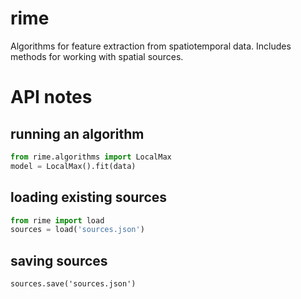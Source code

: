 # rime

Algorithms for feature extraction from spatiotemporal data. Includes methods for working with spatial sources.

# API notes

## running an algorithm

```python
from rime.algorithms import LocalMax
model = LocalMax().fit(data)
```

## loading existing sources

```python
from rime import load
sources = load('sources.json')
```

## saving sources

```
sources.save('sources.json')
```
